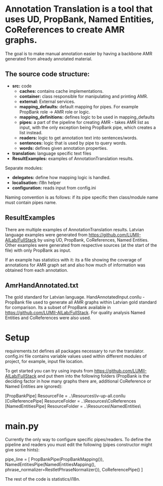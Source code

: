 # Annotation Translation is a tool that uses UD, PropBank, Named Entities, CoReferences to create AMR graphs.

The goal is to make manual annotation easier by having a backbone AMR generated from already annotated material.

## The source code structure:

- **src:** code
  - **caches:** contains cache implementations.
  - **container:** class responsible for manipulating and printing AMR.
  - **external:** External services.
  - **mapping_defaults:** default mapping for pipes. For example PropBank role -> AMR role or logic.
  - **mapping_definitions:** defines logic to be used in mapping_defaults
  - **pipes:** a part of the pipeline for creating AMR - takes AMR list as input, with the only exception being PropBank pipe, which creates a list instead.
  - **readers:** logic to get annotation text into sentences/words.
  - **sentences:** logic that is used by pipe to query words.
  - **words:** defines given annotation properties.
- **translation:** language specific text files
- **ResultExamples:** examples of AnnotationTranslation results.

Separate modules:
- **delegates:** define how mapping logic is handled.
- **localisation:** i18n helper
- **configuration:** reads input from config.ini

Naming convention is as follows: if its pipe specific then class/module name must contain pipes name.


## ResultExamples

There are multiple examples of AnnotationTranslation results.
Latvian language examples were generated from https://github.com/LUMII-AILab/FullStack by using UD, PropBank, CoReferences, Named Entities.
Other examples were generated from respective sources (at the start of the file) with only PropBank as input.

If an example has statistics with it: its a file showing the coverage of annotations for AMR graph set and also how
much of information was obtained from each annotation.

## AmrHandAnnotated.txt

The gold standard for Latvian language.
HandAnnotatedInput.conllu - PropBank file used to generate all AMR graphs within Latvian gold standard for comparison.
Its a subset of PropBank available in https://github.com/LUMII-AILab/FullStack. For quality analysis Named Entities and CoReferences were also used.


# Setup

requirements.txt defines all packages necessary to run the translator.
config.ini file contains variable values used within different modules of project, for example, input file location.

To get started you can try using inputs from https://github.com/LUMII-AILab/FullStack
and put them into the following folders (PropBank is the deciding factor in how many graphs there are, additional CoReference or Named Entities are ignored):

[PropBankPipe]
ResourceFile = ..\Resources\lv-up-all.conllu
[CoReferencePipe]
ResourceFolder = ..\Resources\CoReferences\
[NamedEntitiesPipe]
ResourceFolder = ..\Resources\NamedEntities\


# main.py

Currently the only way to configure specific pipes/readers.
To define the pipeline and readers you must edit the following (pipes constructor might give some hints):

pipe_line = [
    PropBankPipe(PropBankMapping()),
    NamedEntitiesPipe(NamedEntitiesMapping(), phrase_normalizer=RestletPhraseNormalizer()),
    CoReferencePipe()
]

The rest of the code is statistics/i18n.

